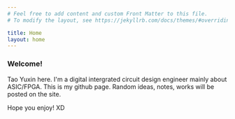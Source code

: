 ```yaml
---
# Feel free to add content and custom Front Matter to this file.
# To modify the layout, see https://jekyllrb.com/docs/themes/#overriding-theme-defaults

title: Home
layout: home
---
```

### Welcome!
Tao Yuxin here. I'm a digital intergrated circuit design engineer mainly about ASIC/FPGA.
This is my github page. Random ideas, notes, works will be posted on the site.

Hope you enjoy! XD
